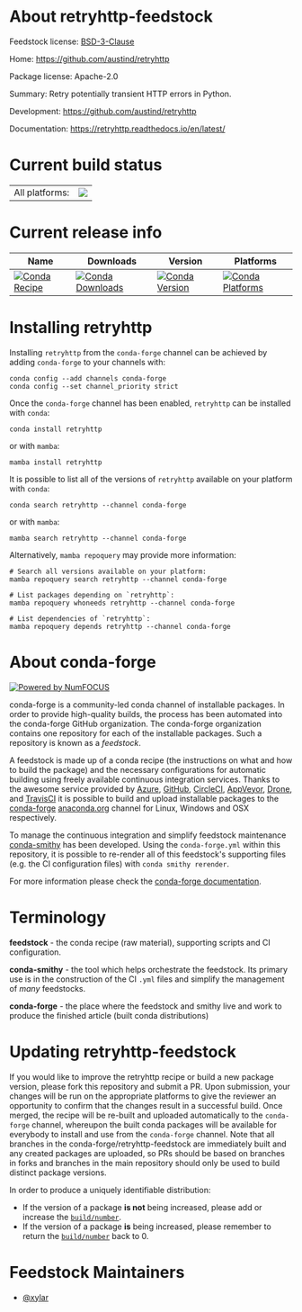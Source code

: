 About retryhttp-feedstock
=========================

Feedstock license: [BSD-3-Clause](https://github.com/conda-forge/retryhttp-feedstock/blob/main/LICENSE.txt)

Home: https://github.com/austind/retryhttp

Package license: Apache-2.0

Summary: Retry potentially transient HTTP errors in Python.

Development: https://github.com/austind/retryhttp

Documentation: https://retryhttp.readthedocs.io/en/latest/

Current build status
====================


<table><tr><td>All platforms:</td>
    <td>
      <a href="https://dev.azure.com/conda-forge/feedstock-builds/_build/latest?definitionId=25529&branchName=main">
        <img src="https://dev.azure.com/conda-forge/feedstock-builds/_apis/build/status/retryhttp-feedstock?branchName=main">
      </a>
    </td>
  </tr>
</table>

Current release info
====================

| Name | Downloads | Version | Platforms |
| --- | --- | --- | --- |
| [![Conda Recipe](https://img.shields.io/badge/recipe-retryhttp-green.svg)](https://anaconda.org/conda-forge/retryhttp) | [![Conda Downloads](https://img.shields.io/conda/dn/conda-forge/retryhttp.svg)](https://anaconda.org/conda-forge/retryhttp) | [![Conda Version](https://img.shields.io/conda/vn/conda-forge/retryhttp.svg)](https://anaconda.org/conda-forge/retryhttp) | [![Conda Platforms](https://img.shields.io/conda/pn/conda-forge/retryhttp.svg)](https://anaconda.org/conda-forge/retryhttp) |

Installing retryhttp
====================

Installing `retryhttp` from the `conda-forge` channel can be achieved by adding `conda-forge` to your channels with:

```
conda config --add channels conda-forge
conda config --set channel_priority strict
```

Once the `conda-forge` channel has been enabled, `retryhttp` can be installed with `conda`:

```
conda install retryhttp
```

or with `mamba`:

```
mamba install retryhttp
```

It is possible to list all of the versions of `retryhttp` available on your platform with `conda`:

```
conda search retryhttp --channel conda-forge
```

or with `mamba`:

```
mamba search retryhttp --channel conda-forge
```

Alternatively, `mamba repoquery` may provide more information:

```
# Search all versions available on your platform:
mamba repoquery search retryhttp --channel conda-forge

# List packages depending on `retryhttp`:
mamba repoquery whoneeds retryhttp --channel conda-forge

# List dependencies of `retryhttp`:
mamba repoquery depends retryhttp --channel conda-forge
```


About conda-forge
=================

[![Powered by
NumFOCUS](https://img.shields.io/badge/powered%20by-NumFOCUS-orange.svg?style=flat&colorA=E1523D&colorB=007D8A)](https://numfocus.org)

conda-forge is a community-led conda channel of installable packages.
In order to provide high-quality builds, the process has been automated into the
conda-forge GitHub organization. The conda-forge organization contains one repository
for each of the installable packages. Such a repository is known as a *feedstock*.

A feedstock is made up of a conda recipe (the instructions on what and how to build
the package) and the necessary configurations for automatic building using freely
available continuous integration services. Thanks to the awesome service provided by
[Azure](https://azure.microsoft.com/en-us/services/devops/), [GitHub](https://github.com/),
[CircleCI](https://circleci.com/), [AppVeyor](https://www.appveyor.com/),
[Drone](https://cloud.drone.io/welcome), and [TravisCI](https://travis-ci.com/)
it is possible to build and upload installable packages to the
[conda-forge](https://anaconda.org/conda-forge) [anaconda.org](https://anaconda.org/)
channel for Linux, Windows and OSX respectively.

To manage the continuous integration and simplify feedstock maintenance
[conda-smithy](https://github.com/conda-forge/conda-smithy) has been developed.
Using the ``conda-forge.yml`` within this repository, it is possible to re-render all of
this feedstock's supporting files (e.g. the CI configuration files) with ``conda smithy rerender``.

For more information please check the [conda-forge documentation](https://conda-forge.org/docs/).

Terminology
===========

**feedstock** - the conda recipe (raw material), supporting scripts and CI configuration.

**conda-smithy** - the tool which helps orchestrate the feedstock.
                   Its primary use is in the construction of the CI ``.yml`` files
                   and simplify the management of *many* feedstocks.

**conda-forge** - the place where the feedstock and smithy live and work to
                  produce the finished article (built conda distributions)


Updating retryhttp-feedstock
============================

If you would like to improve the retryhttp recipe or build a new
package version, please fork this repository and submit a PR. Upon submission,
your changes will be run on the appropriate platforms to give the reviewer an
opportunity to confirm that the changes result in a successful build. Once
merged, the recipe will be re-built and uploaded automatically to the
`conda-forge` channel, whereupon the built conda packages will be available for
everybody to install and use from the `conda-forge` channel.
Note that all branches in the conda-forge/retryhttp-feedstock are
immediately built and any created packages are uploaded, so PRs should be based
on branches in forks and branches in the main repository should only be used to
build distinct package versions.

In order to produce a uniquely identifiable distribution:
 * If the version of a package **is not** being increased, please add or increase
   the [``build/number``](https://docs.conda.io/projects/conda-build/en/latest/resources/define-metadata.html#build-number-and-string).
 * If the version of a package **is** being increased, please remember to return
   the [``build/number``](https://docs.conda.io/projects/conda-build/en/latest/resources/define-metadata.html#build-number-and-string)
   back to 0.

Feedstock Maintainers
=====================

* [@xylar](https://github.com/xylar/)

